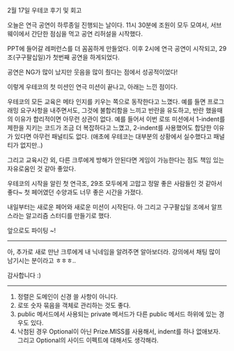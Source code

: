 2월 17일 우테코 후기 및 회고

오늘은 연극 공연이 하루종일 진행되는 날이다.
11시 30분에 조원이 모두 모여서, 서브웨이에서 간단한 점심을 먹고 공연 리허설을 시작했다.

PPT에 들어갈 레퍼런스를 더 꼼꼼하게 만들었다.
이후 2시에 연극 공연이 시작되고, 29조(구구팔십일)가 첫번째 공연을 하게되었다.

공연은 NG가 많이 났지만 웃음을 많이 줬다는 점에서 성공적이었다!

이렇게 우테코의 첫 미션인 연극 미션이 끝나고, 아래는 느낀 점이다.

우테코의 모든 교육은 메타 인지를 키우는 쪽으로 동작한다고 느꼈다.
예를 들면 프로그래밍 요구사항을 내주면서도, 그것에 불합리함을 느끼고 반란을 유도하고, 반란 했을때의 이유가 합리적이면 아무런 상관이 없다. 예를 들어서 이번 로또 미션에서 1-indent를 제한을 지키는 코드가 조금 더 복잡하다고 느꼈고, 2-indent를 사용했어도 합당한 이유가 있다면 아무런 패널티도 없다. (애초에 우테코는 대부분의 상황에서 실수했다고 패널티가 없지만..)

그리고 교육시간 외, 다른 크루에게 방해가 안된다면 게임이 가능한다는 점도 책임 있는 자유로움인 것 같아 좋았다.


우테코의 시작을 알린 첫 연극조, 29조 모두에게 고맙고 정말 좋은 사람들인 것 같아서 좋다~
첫 페어였던 수양과도 너무 좋은 시간을 가졌다.

내일부터는 새로운 페어와 새로운 미션이 시작된다.
아 그리고 구구팔십일 조에서 알프스라는 알고리즘 스터디를 만들기로 했다.

앞으로도 파이팅 ~!


- - -

아, 추가로 새로 만난 크루에게 내 닉네임을 알려주면 알아보더라.
강의에서 채팅 많이 남기시는 분이라고 ㅎㅎㅎ.. 

감사합니다 :)


- - -


1. 정렬은 도메인이 신경 쓸 사항이 아니다.
2. 로또 숫자 묶음을 객체로 관리하는 것도 좋다.
3. public 메서드에서 사용되는 private 메서드가 다른 public 메서드 하위에 있는 경우도 있다.
4. 낙첨된 경우 Optional이 아닌 Prize.MISS를 사용해서, indent를 하나 없애보자. 그리고 Optional의 사이드 이펙트에 대해서도 생각해라.


